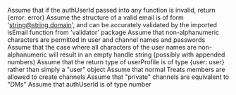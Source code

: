 Assume that if the authUserId passed into any function is invalid, return {error: error}
Assume the structure of a valid email is of form 'string@string.domain', and can be accurately validated by the imported isEmail function from 'validator' package
Assume that non-alphanumeric characters are permitted in user and channel names and passwords
Assume that the case where all characters of the user names are non-alphanumeric will result in an empty handle string (possibly with appended numbers)
Assume that the return type of userProfile is of type {user: user} rather than simply a "user" object
Assume that normal Treats members are allowed to create channels
Assume that "private" channels are equivalent to "DMs"
Assume that authUserId is of type number
